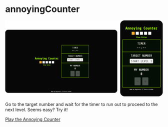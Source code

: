 # annoyingCounter
<img src="assets/img/demo-annoyingCounter.png">

Go to the target number and wait for the timer to run out to proceed to the next level. Seems easy? Try it!

<a href="https://0xgiovatrc.github.io/annoyingCounter/" target="_blank">Play the Annoying Counter</a>
